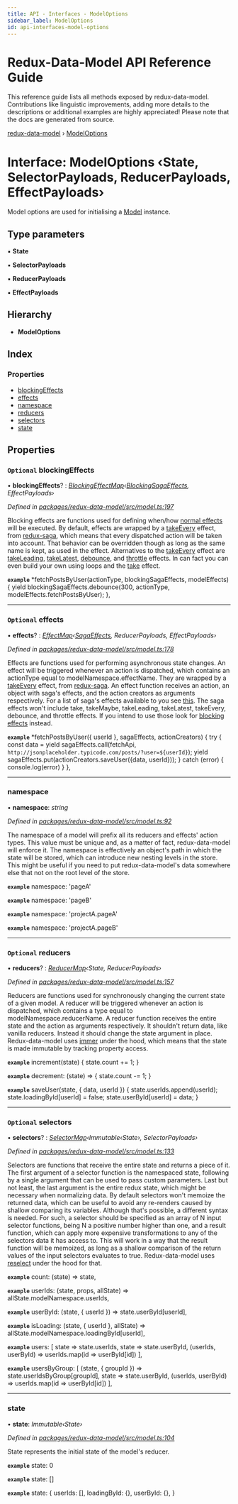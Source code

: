 ```yaml
---
title: API - Interfaces - ModelOptions
sidebar_label: ModelOptions
id: api-interfaces-model-options
---
```


# Redux-Data-Model API Reference Guide

This reference guide lists all methods exposed by redux-data-model. Contributions like linguistic improvements, adding
more details to the descriptions or additional examples are highly appreciated! Please note that the docs are
generated from source.

[redux-data-model](../README.md) › [ModelOptions](modeloptions.md)

# Interface: ModelOptions ‹**State, SelectorPayloads, ReducerPayloads, EffectPayloads**›

Model options are used for initialising a [Model](../classes/model.md) instance.

## Type parameters

▪ **State**

▪ **SelectorPayloads**

▪ **ReducerPayloads**

▪ **EffectPayloads**

## Hierarchy

* **ModelOptions**

## Index

### Properties

* [blockingEffects](modeloptions.md#optional-blockingeffects)
* [effects](modeloptions.md#optional-effects)
* [namespace](modeloptions.md#namespace)
* [reducers](modeloptions.md#optional-reducers)
* [selectors](modeloptions.md#optional-selectors)
* [state](modeloptions.md#state)

## Properties

### `Optional` blockingEffects

• **blockingEffects**? : *[BlockingEffectMap](../README.md#blockingeffectmap)‹[BlockingSagaEffects](../README.md#blockingsagaeffects), EffectPayloads›*

*Defined in [packages/redux-data-model/src/model.ts:197](https://github.com/kayak/redux-data-model/blob/2f50839/packages/redux-data-model/src/model.ts#L197)*

Blocking effects are functions used for defining when/how [normal effects](modeloptions.md#optional-effects) will be
executed. By default, effects are wrapped by a
[takeEvery](https://redux-saga.js.org/docs/api/#takeeverypattern-saga-args) effect, from
[redux-saga](https://redux-saga.js.org/), which means that every dispatched action will be taken into account.
That behavior can be overridden though as long as the same name is kept, as used in the effect.
Alternatives to the [takeEvery](https://redux-saga.js.org/docs/api/#takeeverypattern-saga-args) effect are
[takeLeading](https://redux-saga.js.org/docs/api/#takeleadingpattern-saga-args),
[takeLatest](https://redux-saga.js.org/docs/api/#takelatestpattern-saga-args),
[debounce](https://redux-saga.js.org/docs/api/#debouncepattern-saga-args),
and [throttle](https://redux-saga.js.org/docs/api/#throttlepattern-saga-args) effects. In can fact you can even
build your own using loops and the [take](https://redux-saga.js.org/docs/api/#takepattern-saga-args) effect.

**`example`** 
*fetchPostsByUser(actionType, blockingSagaEffects, modelEffects) {
  yield blockingSagaEffects.debounce(300, actionType, modelEffects.fetchPostsByUser);
},

___

### `Optional` effects

• **effects**? : *[EffectMap](../README.md#effectmap)‹[SagaEffects](../README.md#sagaeffects), ReducerPayloads, EffectPayloads›*

*Defined in [packages/redux-data-model/src/model.ts:178](https://github.com/kayak/redux-data-model/blob/2f50839/packages/redux-data-model/src/model.ts#L178)*

Effects are functions used for performing asynchronous state changes. An effect will be triggered whenever
an action is dispatched, which contains an actionType equal to modelNamespace.effectName. They are wrapped
by a [takeEvery](https://redux-saga.js.org/docs/api/#takeeverypattern-saga-args) effect, from
[redux-saga](https://redux-saga.js.org/). An effect function receives an action, an object with saga's
effects, and the action creators as arguments respectively. For a list of saga's effects available to you see
[this](https://redux-saga.js.org/docs/api/#effect-creators).
The saga effects won't include take, takeMaybe, takeLeading, takeLatest, takeEvery, debounce, and throttle
effects. If you intend to use those look for [blocking effects](modeloptions.md#optional-blockingeffects) instead.

**`example`** 
*fetchPostsByUser({ userId }, sagaEffects, actionCreators) {
  try {
    const data = yield sagaEffects.call(fetchApi, `http://jsonplaceholder.typicode.com/posts/?user=${userId}`);
    yield sagaEffects.put(actionCreators.saveUser({data, userId}));
  } catch (error) {
    console.log(error)
  }
},

___

###  namespace

• **namespace**: *string*

*Defined in [packages/redux-data-model/src/model.ts:92](https://github.com/kayak/redux-data-model/blob/2f50839/packages/redux-data-model/src/model.ts#L92)*

The namespace of a model will prefix all its reducers and effects' action types. This value must be unique
and, as a matter of fact, redux-data-model will enforce it. The namespace is effectively an object's path
in which the state will be stored, which can introduce new nesting levels in the store. This might be
useful if you need to put redux-data-model's data somewhere else that not on the root level of the store.

**`example`** namespace: 'pageA'

**`example`** namespace: 'pageB'

**`example`** namespace: 'projectA.pageA'

**`example`** namespace: 'projectA.pageB'

___

### `Optional` reducers

• **reducers**? : *[ReducerMap](../README.md#reducermap)‹State, ReducerPayloads›*

*Defined in [packages/redux-data-model/src/model.ts:157](https://github.com/kayak/redux-data-model/blob/2f50839/packages/redux-data-model/src/model.ts#L157)*

Reducers are functions used for synchronously changing the current state of a given model. A reducer will
be triggered whenever an action is dispatched, which contains a type equal to modelNamespace.reducerName.
A reducer function receives the entire state and the action as arguments respectively. It shouldn't return
data, like vanilla reducers. Instead it should change the state argument in place. Redux-data-model uses
[immer](https://github.com/immerjs/immer) under the hood, which means that the state is made immutable
by tracking property access.

**`example`** 
increment(state) {
  state.count += 1;
}

**`example`** 
decrement: (state) => {
  state.count -= 1;
}

**`example`** 
saveUser(state, { data, userId }) {
  state.userIds.append(userId);
  state.loadingById[userId] = false;
  state.userById[userId] = data;
}

___

### `Optional` selectors

• **selectors**? : *[SelectorMap](../README.md#selectormap)‹Immutable‹State›, SelectorPayloads›*

*Defined in [packages/redux-data-model/src/model.ts:133](https://github.com/kayak/redux-data-model/blob/2f50839/packages/redux-data-model/src/model.ts#L133)*

Selectors are functions that receive the entire state and returns a piece of it. The first argument
of a selector function is the namespaced state, following by a single argument that can be used
to pass custom parameters. Last but not least, the last argument is the entire
redux state, which might be necessary when normalizing data. By default selectors won't memoize the
returned data, which can be useful to avoid any re-renders caused by shallow comparing its variables.
Although that's possible, a different syntax is needed. For such, a selector should be specified as an
array of N input selector functions, being N a positive number higher than one, and a result function,
which can apply more expensive transformations to any of the selectors data it has access to. This will
work in a way that the result function will be memoized, as long as a shallow comparison of the return
values of the input selectors evaluates to true. Redux-data-model uses
[reselect](https://github.com/reduxjs/reselect) under the hood for that.

**`example`** count: (state) => state,

**`example`** userIds: (state, props, allState) => allState.modelNamespace.userIds,

**`example`** userById: (state, { userId }) => state.userById[userId],

**`example`** isLoading: (state, { userId }, allState) => allState.modelNamespace.loadingById[userId],

**`example`** users: [
   state => state.userIds,
   state => state.userById,
   (userIds, userById) => userIds.map(id => userById[id])
 ],

**`example`** usersByGroup: [
   (state, { groupId }) => state.userIdsByGroup[groupId],
   state => state.userById,
   (userIds, userById) => userIds.map(id => userById[id])
 ],

___

###  state

• **state**: *Immutable‹State›*

*Defined in [packages/redux-data-model/src/model.ts:104](https://github.com/kayak/redux-data-model/blob/2f50839/packages/redux-data-model/src/model.ts#L104)*

State represents the initial state of the model's reducer.

**`example`** state: 0

**`example`** state: []

**`example`** state: {
  userIds: [],
  loadingById: {},
  userById: {},
}
